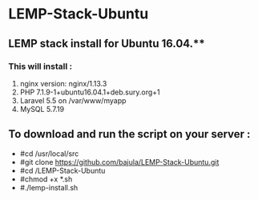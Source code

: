 # LEMP-Stack-Ubuntu
## LEMP stack install for Ubuntu 16.04.**

### This will install :
1. nginx version: nginx/1.13.3
2. PHP 7.1.9-1+ubuntu16.04.1+deb.sury.org+1
3. Laravel 5.5 on /var/www/myapp
4. MySQL 5.7.19


## To download and run the script on your server :
* #cd /usr/local/src
* #git clone  https://github.com/bajula/LEMP-Stack-Ubuntu.git
* #cd /LEMP-Stack-Ubuntu
* #chmod +x *.sh
* #./lemp-install.sh
